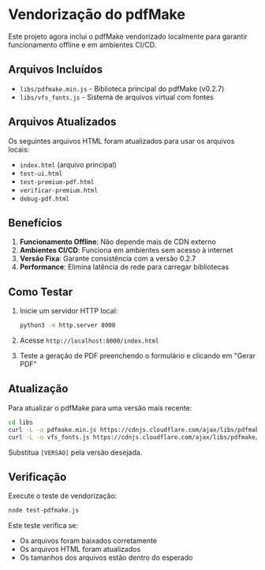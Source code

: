 # Vendorização do pdfMake

Este projeto agora inclui o pdfMake vendorizado localmente para garantir funcionamento offline e em ambientes CI/CD.

## Arquivos Incluídos

- `libs/pdfmake.min.js` - Biblioteca principal do pdfMake (v0.2.7)
- `libs/vfs_fonts.js` - Sistema de arquivos virtual com fontes

## Arquivos Atualizados

Os seguintes arquivos HTML foram atualizados para usar os arquivos locais:

- `index.html` (arquivo principal)
- `test-ui.html`
- `test-premium-pdf.html`
- `verificar-premium.html`
- `debug-pdf.html`

## Benefícios

1. **Funcionamento Offline**: Não depende mais de CDN externo
2. **Ambientes CI/CD**: Funciona em ambientes sem acesso à internet
3. **Versão Fixa**: Garante consistência com a versão 0.2.7
4. **Performance**: Elimina latência de rede para carregar bibliotecas

## Como Testar

1. Inicie um servidor HTTP local:
   ```bash
   python3 -m http.server 8000
   ```

2. Acesse `http://localhost:8000/index.html`

3. Teste a geração de PDF preenchendo o formulário e clicando em "Gerar PDF"

## Atualização

Para atualizar o pdfMake para uma versão mais recente:

```bash
cd libs
curl -L -o pdfmake.min.js https://cdnjs.cloudflare.com/ajax/libs/pdfmake/[VERSAO]/pdfmake.min.js
curl -L -o vfs_fonts.js https://cdnjs.cloudflare.com/ajax/libs/pdfmake/[VERSAO]/vfs_fonts.js
```

Substitua `[VERSAO]` pela versão desejada.

## Verificação

Execute o teste de vendorização:

```bash
node test-pdfmake.js
```

Este teste verifica se:
- Os arquivos foram baixados corretamente
- Os arquivos HTML foram atualizados
- Os tamanhos dos arquivos estão dentro do esperado
